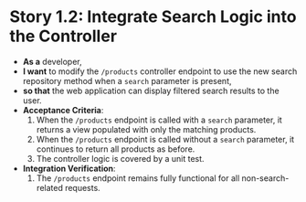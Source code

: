 # Story 1.2: Integrate Search Logic into the Controller
*   **As a** developer,
*   **I want** to modify the `/products` controller endpoint to use the new search repository method when a `search` parameter is present,
*   **so that** the web application can display filtered search results to the user.
*   **Acceptance Criteria**:
    1.  When the `/products` endpoint is called with a `search` parameter, it returns a view populated with only the matching products.
    2.  When the `/products` endpoint is called without a `search` parameter, it continues to return all products as before.
    3.  The controller logic is covered by a unit test.
*   **Integration Verification**:
    1.  The `/products` endpoint remains fully functional for all non-search-related requests.
